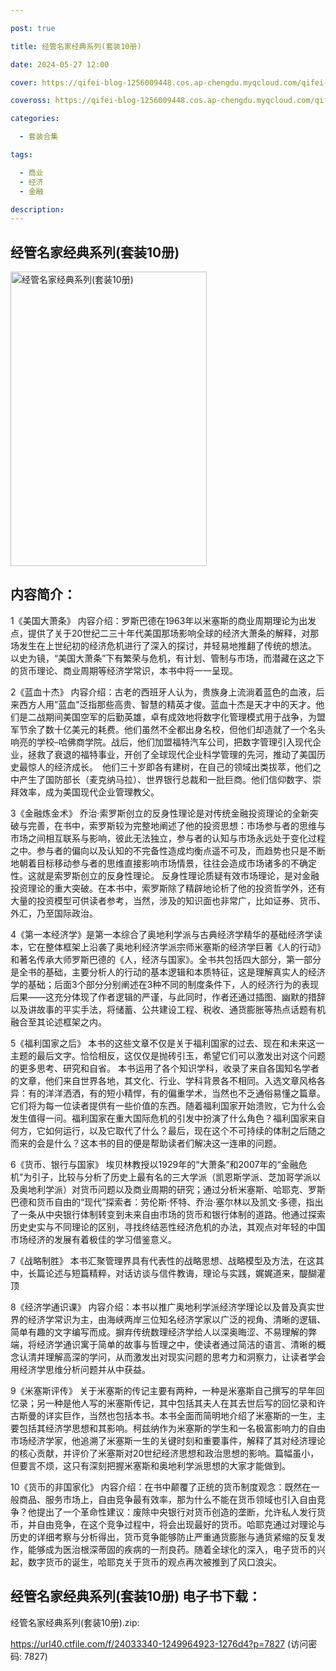 ```yaml
---

post: true

title: 经管名家经典系列(套装10册)

date: 2024-05-27 12:00

cover: https://qifei-blog-1256009448.cos.ap-chengdu.myqcloud.com/qifei-blog/6618f6c068eb935713618c33.jpg

coveross: https://qifei-blog-1256009448.cos.ap-chengdu.myqcloud.com/qifei-blog/6618f6c068eb935713618c33.jpg

categories:

  - 套装合集

tags:

  - 商业
  - 经济
  - 金融

description:
---
```


## 经管名家经典系列(套装10册)
<img alt="经管名家经典系列(套装10册) " class="aligncenter loading" data-was-processed="true" decoding="async" fetchpriority="high" height="471" src="https://qifei-blog-1256009448.cos.ap-chengdu.myqcloud.com/qifei-blog/6618f6c068eb935713618c33.jpg " style="cursor: zoom-in;" width="314"/>

## 内容简介：

1《美国大萧条》 内容介绍：罗斯巴德在1963年以米塞斯的商业周期理论为出发点，提供了关于20世纪二三十年代美国那场影响全球的经济大萧条的解释，对那场发生在上世纪初的经济危机进行了深入的探讨，并轻易地推翻了传统的想法。　以史为镜，“美国大萧条”下有繁荣与危机，有计划、管制与市场，而潜藏在这之下的货币理论、商业周期等经济学常识，本书中将一一呈现。<br/>

2《蓝血十杰》 内容介绍：古老的西班牙人认为，贵族身上流淌着蓝色的血液，后来西方人用”蓝血”泛指那些高贵、智慧的精英才俊。蓝血十杰是天才中的天才。他们是二战期间美国空军的后勤英雄，卓有成效地将数字化管理模式用于战争，为盟军节余了数十亿美元的耗费。他们虽然不全都出身名校，但他们却造就了一个名头响亮的学校–哈佛商学院。战后，他们加盟福特汽车公司，把数字管理引入现代企业，拯救了衰退的福特事业，开创了全球现代企业科学管理的先河，推动了美国历史最惊人的经济成长。　他们三十岁即各有建树，在自己的领域出类拔萃，他们之中产生了国防部长（麦克纳马拉）、世界银行总裁和一批巨商。他们信仰数字、崇拜效率，成为美国现代企业管理教父。<br/>

3《金融炼金术》 乔治·索罗斯创立的反身性理论是对传统金融投资理论的全新突破与完善，在书中，索罗斯较为完整地阐述了他的投资思想：市场参与者的思维与市场之间相互联系与影响，彼此无法独立，参与者的认知与市场永远处于变化过程之中。参与者的偏向以及认知的不完备性造成均衡点遥不可及，而趋势也只是不断地朝着目标移动参与者的思维直接影响市场情景，往往会造成市场诸多的不确定性。这就是索罗斯创立的反身性理论。 反身性理论质疑有效市场理论，是对金融投资理论的重大突破。在本书中，索罗斯除了精辟地论析了他的投资哲学外，还有大量的投资模型可供读者参考，当然，涉及的知识面也非常广，比如证券、货币、外汇，乃至国际政治。<br/>

4《第一本经济学》是第一本综合了奥地利学派与古典经济学精华的基础经济学读本，它在整体框架上沿袭了奥地利经济学派宗师米塞斯的经济学巨著《人的行动》和著名传承大师罗斯巴德的《人，经济与国家》。全书共包括四大部分，第一部分是全书的基础，主要分析人的行动的基本逻辑和本质特征，这是理解真实人的经济学的基础；后面3个部分分别阐述在3种不同的制度条件下，人的经济行为的表现后果——这充分体现了作者逻辑的严谨，与此同时，作者还通过插图、幽默的措辞以及讲故事的平实手法，将储蓄、公共建设工程、税收、通货膨胀等热点话题有机融合至其论述框架之内。<br/>

5《福利国家之后》 本书的这些文章不仅是关于福利国家的过去、现在和未来这一主题的最后文字。恰恰相反，这仅仅是抛砖引玉，希望它们可以激发出对这个问题的更多思考、研究和自省。 本书运用了各个知识学科，收录了来自各国知名学者的文章，他们来自世界各地，其文化、行业、学科背景各不相同。入选文章风格各异：有的洋洋洒洒，有的短小精悍，有的偏重学术，当然也不乏通俗易懂之篇章。它们将为每一位读者提供有一些价值的东西。随着福利国家开始溃败，它为什么会发生值得一问。福利国家在重大国际危机的引发中扮演了什么角色？福利国家来自何方，它如何运行，以及它取代了什么？最后，现在这个不可持续的体制之后随之而来的会是什么？这本书的目的便是帮助读者们解决这一连串的问题。<br/>

6《货币、银行与国家》 埃贝林教授以1929年的“大萧条”和2007年的“金融危机”为引子，比较与分析了历史上最有名的三大学派（凯恩斯学派、芝加哥学派以及奥地利学派）对货币问题以及商业周期的研究；通过分析米塞斯、哈耶克、罗斯巴德和货币自由的“现代”探索者：劳伦斯·怀特、乔治·塞尔林以及凯文·多德，指出了一条从中央银行体制转变到未来自由市场的货币和银行体制的道路。他通过探索历史史实与不同理论的区别，寻找终结恶性经济危机的办法，其观点对年轻的中国市场经济的发展有着极佳的学习借鉴意义。<br/>

7《战略制胜》 本书汇聚管理界具有代表性的战略思想、战略模型及方法，在这其中，长篇论述与短篇精粹，对话访谈与信件教诲，理论与实践，娓娓道来，醍醐灌顶<br/>

8《经济学通识课》 内容介绍：本书以推广奥地利学派经济学理论以及普及真实世界的经济学常识为主，由海峡两岸三位知名经济学家以广泛的视角、清晰的逻辑、简单有趣的文字编写而成。摒弃传统数理经济学给人以深奥晦涩、不易理解的弊端，将经济学通识寓于简单的故事与哲理之中，使读者通过简洁的语言、清晰的概念认清并理解高深的学问，从而激发出对现实问题的思考力和洞察力，让读者学会用经济学思维分析问题并从中获益。<br/>

9《米塞斯评传》 关于米塞斯的传记主要有两种，一种是米塞斯自己撰写的早年回忆录；另一种是他人写的米塞斯传记，其中包括其夫人在其去世后写的回忆录和许古斯曼的详实巨作，当然也包括本书。本书全面而简明地介绍了米塞斯的一生，主要包括其经济学思想和其影响。柯兹纳作为米塞斯的学生和一名极富影响力的自由市场经济学家，他追溯了米塞斯一生的关键时刻和重要事件，解释了其对经济理论的核心贡献，并评价了米塞斯对20世纪经济思想和政治思想的影响。篇幅虽小，但要言不烦，这只有深刻把握米塞斯和奥地利学派思想的大家才能做到。<br/>

10《货币的非国家化》 内容介绍：在书中颠覆了正统的货币制度观念：既然在一般商品、服务市场上，自由竞争最有效率，那为什么不能在货币领域也引入自由竞争？他提出了一个革命性建议：废除中央银行对货币创造的垄断，允许私人发行货币，并自由竞争，在这个竞争过程中，将会出现最好的货币。哈耶克通过对理论与历史的详细考察与分析得出，货币竞争能够防止严重通货膨胀与通货紧缩的反复发作，能够成为医治根深蒂固的疾病的一剂良药。随着全球化的深入，电子货币的兴起，数字货币的诞生，哈耶克关于货币的观点再次被推到了风口浪尖。

## 经管名家经典系列(套装10册) 电子书下载：
经管名家经典系列(套装10册).zip: 

https://url40.ctfile.com/f/24033340-1249964923-1276d4?p=7827 (访问密码: 7827)
